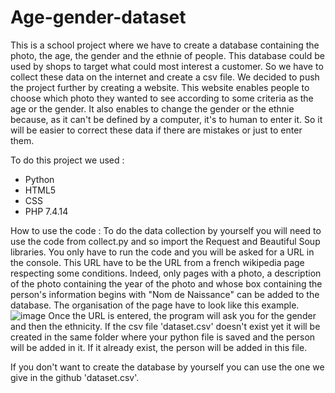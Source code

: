 # Age-gender-dataset

This is a school project where we have to create a database containing the photo, the age, the gender and the ethnie of people. This database could be used by shops to target what could most interest a customer.
So we have to collect these data on the internet and create a csv file.
We decided to push the project further by creating a website. 
This website enables people to choose which photo they wanted to see according to some criteria as the age or the gender. It also enables to change the gender or the ethnie because, as it can't be defined by a computer, it's to human to enter it. So it will be easier to correct these data if there are mistakes or just to enter them.

To do this project we used :
  - Python
  - HTML5
  - CSS
  - PHP 7.4.14

How to use the code :
  To do the data collection by yourself you will need to use the code from collect.py and so import the Request and Beautiful Soup libraries. You only have to run the code and you will be asked for a URL in the console. This URL have to be the URL from a french wikipedia page respecting some conditions. Indeed, only pages with a photo, a description of the photo containing the year of the photo and whose box containing the person's information begins with "Nom de Naissance" can be added to the database.
The organisation of the page have to look like this example. ![image](https://user-images.githubusercontent.com/72499343/114832047-5633ef00-9dce-11eb-9040-675e0dd0fecb.png)
Once the URL is entered, the program will ask you for the gender and then the ethnicity. If the csv file 'dataset.csv' doesn't exist yet it will be created in the same folder where your python file is saved and the person will be added in it. If it already exist, the person will be added in this file. 

  If you don't want to create the database by yourself you can use the one we give in the github 'dataset.csv'. 
